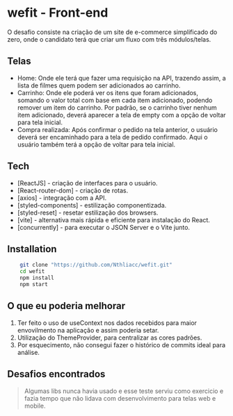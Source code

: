 # wefit - Front-end

O desafio consiste na criação de um site de e-commerce simplificado do zero, onde o candidato terá que criar um fluxo com três módulos/telas.

## Telas

- Home: Onde ele terá que fazer uma requisição na API, trazendo assim, a lista de filmes quem podem ser adicionados ao carrinho.
- Carrinho: Onde ele poderá ver os itens que foram adicionados, somando o valor total com base em cada item adicionado, podendo remover um item do carrinho. Por padrão, se o carrinho tiver nenhum item adicionado, deverá aparecer a tela de empty com a opção de voltar para tela inicial.
- Compra realizada: Após confirmar o pedido na tela anterior, o usuário deverá ser encaminhado para a tela de pedido confirmado. Aqui o usuário também terá a opção de voltar para tela inicial.

## Tech

- [ReactJS] - criação de interfaces para o usuário.
- [React-router-dom] - criação de rotas.
- [axios] - integração com a API.
- [styled-components] - estilização componentizada.
- [styled-reset] - resetar estilização dos browsers.
- [vite] - alternativa mais rápida e eficiente para instalação do React.
- [concurrently] - para executar o JSON Server e o Vite junto.

## Installation

```sh
    git clone "https://github.com/Nthliacc/wefit.git"
    cd wefit
    npm install
    npm start
```

## O que eu poderia melhorar

1. Ter feito o uso de useContext nos dados recebidos para maior envovilmento na aplicação e assim poderia setar.
2. Utilização do ThemeProvider, para centralizar as cores padrões.
3. Por esquecimento, não consegui fazer o histórico de commits ideal para análise.

## Desafios encontrados

> Algumas libs nunca havia usado e esse teste serviu como exercicio e fazia tempo que não lidava com desenvolvimento para telas web e mobile.